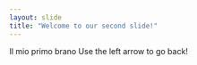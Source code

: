 ```yaml
---
layout: slide
title: "Welcome to our second slide!"
---
```

Il mio primo brano
Use the left arrow to go back!
